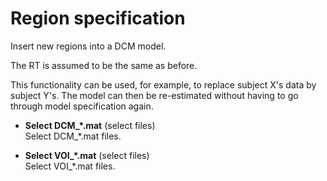 # Region specification  
Insert new regions into a DCM model.   

The RT is assumed to be the same as before.    

This functionality can be used, for example, to replace subject X's data by subject Y's. The model can then be re-estimated without having to go through model specification again.   

* **Select DCM_*.mat** (select files)  
Select DCM_*.mat files.   

* **Select VOI_*.mat** (select files)  
Select VOI_*.mat files.   

